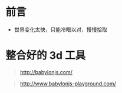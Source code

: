 
# 前言 #

- 世界变化太快，只能冷眼以对，慢慢拾取

# 整合好的 3d 工具

> http://babylonjs.com/

> http://www.babylonjs-playground.com/